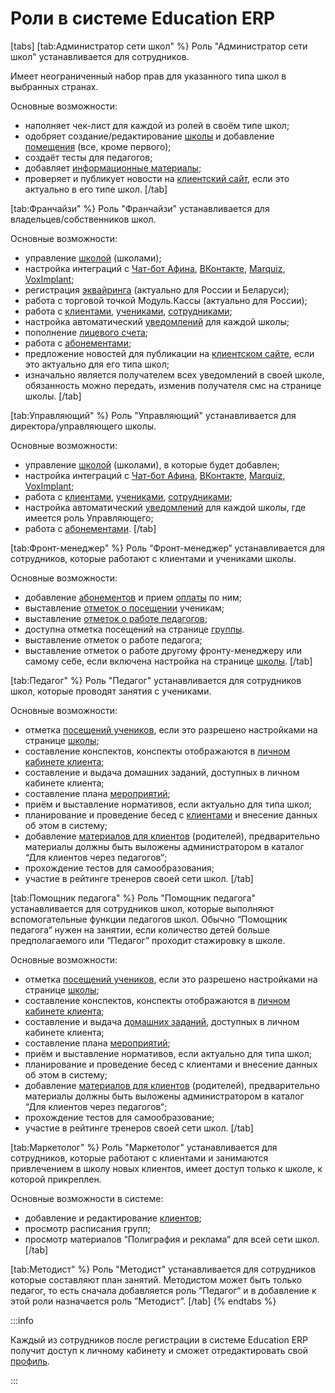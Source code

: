 # Роли в системе Education ERP



[tabs]
[tab:Администратор сети школ" %}
Роль "Администратор сети школ" устанавливается для сотрудников.

Имеет неограниченный набор прав для указанного типа школ в выбранных странах.

Основные возможности:

* наполняет чек-лист для каждой из ролей в своём типе школ;
* одобряет создание/редактирование [школы](../shkola/) и добавление [помещения](../shkola/pomeshenie.md) (все, кроме первого);
* создаёт тесты для педагогов;
* добавляет [информационные материалы](broken-reference);
* проверяет и публикует новости на [клиентский сайт](../../master/osnovnye-ponyatiya/klientskii-sait.md), если это актуально в его типе школ.
[/tab]

[tab:Франчайзи" %}
Роль "Франчайзи" устанавливается для владельцев/собственников школ.

Основные возможности:

* управление [школой](../shkola/) (школами);
* настройка интеграций с [Чат-бот Афина](../../chat-bot-afina/),  [ВКонтакте](../../chat-bot-afina/afina-vkontakte.md), [Marquiz](../../integracii/marquiz/), [VoxImplant](broken-reference);
* регистрация [эквайринга](broken-reference) (актуально для России и Беларуси);
* работа с торговой точкой Модуль.Кассы (актуально для России);
* работа с [клиентами](../../klienty/), [учениками](../../ucheniki.md), [сотрудниками](../shkola/sotrudniki.md);
* настройка автоматический [уведомлений](../../uvedomleniya/) для каждой школы;
* пополнение [лицевого счета](../../master/osnovnye-ponyatiya/licevoi-schyot.md);
* работа с [абонементами](../../abonementy/);
* предложение новостей для публикации на [клиентском сайте](../../master/osnovnye-ponyatiya/klientskii-sait.md), если это актуально для его типа школ;
* изначально является получателем всех уведомлений в своей школе, обязанность можно передать, изменив получателя смс на странице школы.
[/tab]

[tab:Управляющий" %}
Роль "Управляющий" устанавливается для директора/управляющего школы.

Основные возможности:

* управление [школой](../shkola/) (школами), в которые будет добавлен;
* настройка интеграций с [Чат-бот Афина](../../chat-bot-afina/),  [ВКонтакте](../../chat-bot-afina/afina-vkontakte.md), [Marquiz](../../integracii/marquiz/), [VoxImplant](broken-reference);
* работа с [клиентами](../../klienty/), [учениками](../../ucheniki.md), [сотрудниками](../shkola/sotrudniki.md);
* настройка автоматический [уведомлений](../../uvedomleniya/) для каждой школы, где имеется роль Управляющего;
* работа с [абонементами](../../abonementy/).
[/tab]

[tab:Фронт-менеджер" %}
Роль “Фронт-менеджер“ устанавливается для сотрудников, которые работают с клиентами и учениками школы.

Основные возможности:

* добавление [абонементов](../../abonementy/) и прием [оплаты](../../abonementy/sposoby-oplaty.md) по ним;
* выставление [отметок о посещении](../shkola/gruppa/poseshaemost-uchenikov.md) ученикам;
* выставление [отметок о работе педагогов](../shkola/gruppa/rabota-pedagogov.md);
* доступна отметка посещений на странице [группы](../shkola/gruppa/).
* выставление отметок о работе педагога;
* выставление отметок о работе другому фронту-менеджеру или самому себе, если включена настройка на странице [школы](../shkola/).
[/tab]

[tab:Педагог" %}
Роль "Педагог" устанавливается для сотрудников школ, которые проводят занятия с учениками.

Основные возможности:

* отметка [посещений учеников](../shkola/gruppa/poseshaemost-uchenikov.md), если это разрешено настройками на странице [школы](../shkola/);
* составление конспектов, конспекты отображаются в [личном кабинете клиента](../../klienty/lichnyi-kabinet-klienta/);
* составление и выдача домашних заданий, доступных в личном кабинете клиента;
* составление плана [мероприятий](../shkola/meropriyatiya.md);
* приём и выставление нормативов, если актуально для типа школ;
* планирование и проведение бесед с [клиентами](../../klienty/) и внесение данных об этом в систему;
* добавление [материалов для клиентов](broken-reference) (родителей), предварительно материалы должны быть выложены администратором в каталог “Для клиентов через педагогов“;
* прохождение тестов для самообразования;
* участие в рейтинге тренеров своей сети школ.
[/tab]

[tab:Помощник педагога" %}
Роль "Помощник педагога" устанавливается для сотрудников школ, которые выполняют вспомогательные функции педагогов школ. Обычно “Помощник педагога“ нужен на занятии, если количество детей больше предполагаемого или “Педагог” проходит стажировку в школе.

Основные возможности:

* отметка [посещений учеников](../shkola/gruppa/poseshaemost-uchenikov.md), если это разрешено настройками на странице [школы](../shkola/);
* составление конспектов, конспекты отображаются в [личном кабинете клиента](../../klienty/lichnyi-kabinet-klienta/);
* составление и выдача [домашних заданий](../shkola/gruppa/domashnie-zadaniya.md), доступных в личном кабинете клиента;
* составление плана [мероприятий](../shkola/meropriyatiya.md);
* приём и выставление нормативов, если актуально для типа школ;
* планирование и проведение бесед с клиентами и внесение данных об этом в систему;
* добавление [материалов для клиентов](broken-reference) (родителей), предварительно материалы должны быть выложены администратором в каталог “Для клиентов через педагогов“;
* прохождение тестов для самообразование;
* участие в рейтинге тренеров своей сети школ.
[/tab]

[tab:Маркетолог" %}
Роль "Маркетолог" устанавливается для сотрудников, которые работают с клиентами и занимаются привлечением в школу новых клиентов, имеет доступ только к школе, к которой прикреплен.

Основные возможности в системе:

* добавление и редактирование [клиентов](../../klienty/);
* просмотр расписания групп;
* просмотр материалов “Полиграфия и реклама“ для всей сети школ.
[/tab]

[tab:Методист" %}
Роль "Методист" устанавливается для сотрудников которые составляют план занятий. Методистом может быть только педагог, то есть сначала добавляется роль “Педагог“ и в добавление к этой роли назначается роль ”Методист”.
[/tab]
{% endtabs %}

:::info

Каждый из сотрудников после регистрации в системе   Education ERP получит доступ к личному кабинету и сможет отредактировать свой [профиль](../../master/osnovnye-ponyatiya/profil.md).

:::
